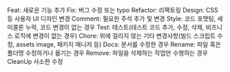 Feat: 새로운 기능 추가
Fix: 버그 수정 또는 typo
Refactor: 리팩토링
Design: CSS 등 사용자 UI 디자인 변경
Comment: 필요한 주석 추가 및 변경
Style: 코드 포맷팅, 세미콜론 누락, 코드 변경이 없는 경우
Test: 테스트(테스트 코드 추가, 수정, 삭제, 비즈니스 로직에 변경이 없는 경우)
Chore: 위에 걸리지 않는 기타 변경사항(빌드 스크립트 수정, assets image, 패키지 매니저 등)
Docs: 문서를 수정한 경우
Rename: 파일 혹은 폴더명 수정하거나 옮기는 경우
Remove: 파일을 삭제하는 작업만 수행하는 경우
CleanUp 사소한 수정
